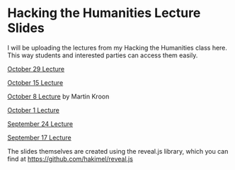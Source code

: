 # Hacking the Humanities Lecture Slides
I will be uploading the lectures from my Hacking the Humanities class here. This way students and interested parties can access them easily.

[October 29 Lecture](https://vierth.github.io/hth2018Lectures/Oct29)

[October 15 Lecture](https://vierth.github.io/hth2018Lectures/Oct15)

[October 8 Lecture](https://mskroon.github.io/hth_regex_081018.pdf) by Martin Kroon

[October 1 Lecture](https://vierth.github.io/hth2018Lectures/Oct1)

[September 24 Lecture](https://vierth.github.io/hth2018Lectures/Sept24)

[September 17 Lecture](https://vierth.github.io/hth2018Lectures/Sept17)

The slides themselves are created using the reveal.js library, which you can find at https://github.com/hakimel/reveal.js